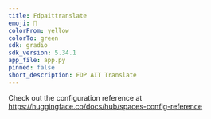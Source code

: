 ```yaml
---
title: Fdpaittranslate
emoji: 🏃
colorFrom: yellow
colorTo: green
sdk: gradio
sdk_version: 5.34.1
app_file: app.py
pinned: false
short_description: FDP AIT Translate
---
```


Check out the configuration reference at https://huggingface.co/docs/hub/spaces-config-reference
